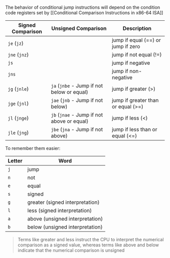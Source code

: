The behavior of conditional jump instructions will depend on the condition code registers set by [[Conditional Comparison Instructions in x86-64 ISA]]

| Signed Comparison | Unsigned Comparison                        | Description                        |
| ----------------- | ------------------------------------------ | ---------------------------------- |
| `je` (`jz`)       |                                            | jump if equal (==) or jump if zero |
| `jne` (`jnz`)     |                                            | jump if not equal (!=)             |
| `js`              |                                            | jump if negative                   |
| `jns`             |                                            | jump if non-negative               |
| `jg` (`jnle`)     | `ja` (`jnbe` - Jump if not below or equal) | jump if greater (>)                |
| `jge` (`jnl`)     | `jae` (`jnb` - Jump if not below)          | jump if greater than or equal (>=) |
| `jl` (`jnge`)     | `jb` (`jnae` - Jump if not above or equal) | jump if less (<)                   |
| `jle` (`jng`)     | `jbe` (`jna` - Jump if not above)          | jump if less than or equal (<=)    |
To remember them easier:

| Letter | Word                            |
| ------ | ------------------------------- |
| `j`    | jump                            |
| `n`    | not                             |
| `e`    | equal                           |
| `s`    | signed                          |
| `g`    | greater (signed interpretation) |
| `l`    | less (signed interpretation)    |
| `a`    | above (unsigned interpretation) |
| `b`    | below (unsigned interpretation) |

> Terms like greater and less instruct the CPU to interpret the numerical comparison as a signed value, whereas terms like above and below indicate that the numerical comparison is unsigned